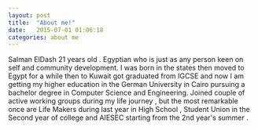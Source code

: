 ```yaml
---
layout: post
title:  "About me!"
date:   2015-07-01 01:06:18
categories: about me
---
```


Salman ElDash 21 years old . Egyptian who is just as any person keen on self and community development. I was born in the states then moved to Egypt for a while then to Kuwait got graduated from IGCSE and now I am getting my higher education in the German University in Cairo pursuing a bachelor degree in Computer Science and Engineering. Joined couple of active working groups during my life journey , but the most remarkable once are Life Makers during last year in High School , Student Union in the Second year of college and AIESEC starting from the 2nd year's summer .